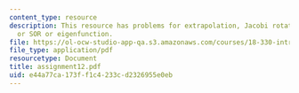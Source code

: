 ```yaml
---
content_type: resource
description: This resource has problems for extrapolation, Jacobi rotations, and Gauss-Seidel
  or SOR or eigenfunction.
file: https://ol-ocw-studio-app-qa.s3.amazonaws.com/courses/18-330-introduction-to-numerical-analysis-spring-2004/e44a77ca173ff1c4233cd2326955e0eb_assignment12.pdf
file_type: application/pdf
resourcetype: Document
title: assignment12.pdf
uid: e44a77ca-173f-f1c4-233c-d2326955e0eb
---
```

